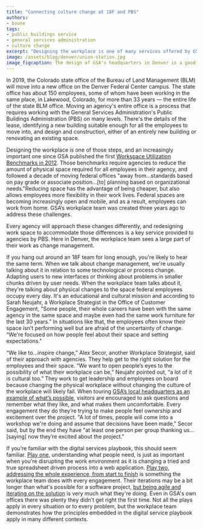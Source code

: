 ```yaml
---
title: "Connecting culture change at 18F and PBS"
authors:
- boone
tags:
- public buildings service
- general services administration
- culture change
excerpt: "Designing the workplace is one of many services offered by GSA's Public Buildings Service. In Lakewood, Colorado, the team approaches the task as consultants working with agencies to change their space and the culture to go with it."
image: /assets/blog/denver/union-station.jpg
image_figcaption: The design of GSA's headquarters in Denver is a good example of what's possible for other agencies. The team works with agencies to find the right design for their space and their culture.
---
```

In 2019, the Colorado state office of the Bureau of Land Management (BLM) will move into a new office on the Denver Federal Center campus. The state office has about 150 employees, some of whom have been working in the same place, in Lakewood, Colorado, for more than 33 years — the entire life of the state BLM office. Moving an agency's entire office is a process that requires working with the General Services Administration's Public Buildings Administration (PBS) on many levels. There's the details of the lease, identifying a new building suitable enough for all the employees to move into, and design and construction, either of an entirely new building or renovating an existing space.

Designing the workplace is one of those steps, and an increasingly important one since GSA published the first [Workspace Utilization Benchmarks in 2012](http://www.gsa.gov/graphics/ogp/Workspace_Utilization_Banchmark_July_2012.pdf). Those benchmarks require agencies to reduce the amount of physical space required for all employees in their agency, and followed a decade of moving federal offices "away from…standards based on pay grade or associate position…[to] planning based on organizational needs."Reducing space has the advantage of being cheaper, but also allows employees more flexibility in their work lives. Federal spaces are becoming increasingly open and mobile, and as a result, employees can work from home. GSA’s workplace team was created three years ago to address these challenges.

Every agency will approach these changes differently, and redesigning work space to accommodate those differences is a key service provided to agencies by PBS. Here in Denver, the workplace team sees a large part of their work as change management.

If you hang out around an 18F team for long enough, you're likely to hear the same term. When we talk about change management, we're usually talking about it in relation to some technological or process change. Adapting users to new interfaces or thinking about problems in smaller chunks driven by user needs. When the workplace team talks about it, they're talking about physical changes to the space federal employees occupy every day. It's an educational and cultural mission and according to Sarah Neujahr, a Workplace Strategist in the Office of Customer Engagement, "Some people, their whole careers have been with the same agency in the same space and maybe even had the same work furniture for the last 30 years.” In situations like that, the employees often know their space isn’t performing well but are afraid of the uncertainty of change. “We're focused on how people feel about their space and setting expectations."

“We like to…inspire change,” Alex Secor, another Workplace Strategist, said of their approach with agencies. They help get to the right solution for the employees and their space. “We want to open people’s eyes to the possibility of what their workplace can be,” Neujahr pointed out, “a lot of it is cultural too.” They work to get leadership and employees on board because changing the physical workplace without changing the culture of the workplace will likely fail. When touring [GSA’s local headquarters as an example of what’s possible](https://18f.gsa.gov/2016/10/14/iterative-workplace-design-denver-federal-center/), visitors are encouraged to ask questions and remember what they like, and what makes them uncomfortable. Every engagement they do they’re trying to make people feel ownership and excitement over the project. "A lot of times, people will come into a workshop we're doing and assume that decisions have been made," Secor said, but by the end they have "at least one person per group thanking us…[saying] now they’re excited about the project."

If you’re familiar with the digital services playbook, this should seem familiar. [Play one](https://playbook.cio.gov/#play1), understanding what people need, is just as important when you're disrupting the work environment as it is changing a tried and true spreadsheet driven process into a web application. [Play two, addressing the whole experience, from start to finish](https://playbook.cio.gov/#play2) is something the workplace team does with every engagement. Their iterations may be a bit longer than what's possible for a software project, [but being agile and iterating on the solution](https://playbook.cio.gov/#play4) is very much what they're doing. Even in GSA's own offices there was plenty they didn’t get right the first time. Not all the plays apply in every situation or to every problem, but the workplace team demonstrates how the principles embedded in the digital service playbook apply in many different contexts.
